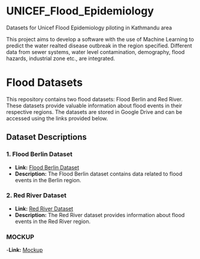 # UNICEF_Flood_Epidemiology
Datasets for Unicef Flood Epidemiology piloting in Kathmandu area

This project aims to develop a software with the use of Machine Learning to predict the water realted disease outbreak in the region specified.
Different data from sewer systems, water level contamination, demography, flood hazards, industrial zone etc., are integrated.


# Flood Datasets

This repository contains two flood datasets: Flood Berlin and Red River. These datasets provide valuable information about flood events in their respective regions. The datasets are stored in Google Drive and can be accessed using the links provided below.

## Dataset Descriptions

### 1. Flood Berlin Dataset
- **Link:** [Flood Berlin Dataset](https://drive.google.com/drive/folders/12ARXhbbaXzMFWPCda9Tnxcp5X3YKQZ3g?usp=sharing)
- **Description:** The Flood Berlin dataset contains data related to flood events in the Berlin region.

### 2. Red River Dataset
- **Link:** [Red River Dataset](https://drive.google.com/drive/folders/145zLPp_3PniWPx7DTbKmuVxLbxXso1fR?usp=sharing)
- **Description:** The Red River dataset provides information about flood events in the Red River region. 

### MOCKUP 
-**Link:** [Mockup](https://www.figma.com/proto/Q3k7CntdFpLIcVRuYPxjdg/NAXA-Generic-Web---V1.0?node-id=5070-3128&scaling=min-zoom&page-id=5050%3A1039&starting-point-node-id=5070%3A2144)
